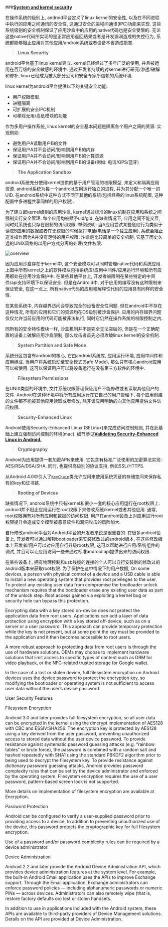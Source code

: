 

###[**System and kernel security**](http://source.android.com/security/overview/kernel-security.html)

在操作系统的级别上, android平台定义了linux kernel的安全性, 以及在不同进程中执行的应用之间通讯的安全性, 这通过安全的进程间通讯(IPC)功能来实现. 这些系统级别的安全机制保证了应用沙盒中的应用的native代码也是安全受限的. 无论这些native代码所实现的是正常应用返回结果或者是开发漏洞造成的失控行为, 系统都能够阻止应用对其他应用/android系统或者设备本省造成损害. 

> **Linux Security**

android平台基于linux kernel建立. kernel已经经过了多年广泛的使用, 并且被运用在百万级的安全敏感的环境中. 通过开发者持续的对kernel进行研究/渗透/破解和修补, linux已经成为被大部分公司和安全专家所信赖的系统环境.

linux kernel为android平台提供以下的关键安全功能:

 - 用户权限模型.
 - 进程隔离
 - 可扩展的安全IPC机制
 - 可移除无用/高危模块的功能

作为多用户操作系统, linux kernel的安全基本问题是隔离各个用户之间的资源. 实现例如:

 - 避免用户A读取用户B的文件
 - 保证用户A并不会访问/影响到用户B的内存
 - 保证用户A并不会访问/影响到用户B的计算资源
 - 保证用户A并不会访问/影响到用户B的设备(例如: 电话/GPS/蓝牙)


> **The Application Sandbox**

android系统充分使用kernel提供的基于用户管理的权限模型, 来定义和隔离应用资源. android系统为每一个android应用运行独立的进程, 并为其分配一个唯一的UID. 在android系统中这种方式不同于其他的系统(包括经典的linux系统配置, 这种配置中多进程共享同样的用户权限).

为了建立起kernel级别的应用沙盒, kernel通过标准的linux机制在应用和系统之间强制实行安全管理. 每个应用均被赋予uid/gid. 在缺省情况下, 应用之间不能交互, 同时对系统也只存在限制的访问权限. 举例说明: 当A应用尝试某些危险行为类似于读取B应用的数据或者在无权限的时候拨打电话(电话是一个独立应用), 系统会阻止这类操作因为A并没有足够的用户权限. 沙盒是比较简单的安全机制, 它基于历史久远的UNIX风格的以用户方式分离的处理/文件权限.

![overview](http://source.android.com/security/images/android_software_stack.png)

因为应用沙盒存在于kernel中, 这个安全模块可以同时管理native代码和系统应用. 上图中所有kernel之上的软件模块包括系统库/应用中间件/应用运行环境和所有应用都处在应用沙盒保护中. 在某些其他平台上, 开发者被限制在某些特定的中间件/api支持环境下以保证安全. 但是在Android中, 对于应用的编写没有这种限制来保证安全, 在这一点上, 所有native代码的应用和解释性代码的应用具有同样的安全性.

在某些系统中, 内存越界访问会导致完全的设备安全性问题. 但在android中不存在这种情况, 所有的应用和它们的资源均在OS级别被沙盒保护. 应用的内存越界问题仅仅允许当前应用的代码可能被非法执行, 同时它仍然在操作系统的权限控制之内.

同所有的安全特性模块一样, 沙盒机制并不是完全无法突破的, 但是在一个正确配置的设备上破解应用沙盒限制, 那么攻击者首先必须攻破linux kernel的安全机制.


> **System Partition and Safe Mode**

系统分区包含有android的核心, 它由android系统库, 应用运行环境, 应用中间件和应用组成. 当用户将系统启动至安全模式(Safe Mode), 那么只有核心android应用可以被使用. 这可以保证用户可以将设备运行在没有第三方软件的环境中.

> **Filesystem Permissions**

在UNIX类型的环境中, 文件系统权限管理保证用户不能修改或者读取其他用户的文件. Android在这种环境中将所有应用运行在它自己的用户管理下, 每个应用创建的文件都不能被其他应用读取或者修改, 除非该应用明确的向其他应用提供文件访问权限.

> **Security-Enhanced Linux**

Android使用Security-Enhanced Linux (SELinux)来完成访问控制规则, 并在此基础上建立强制访问控制的环境(mac). 细节参见[**Validating Security-Enhanced Linux in Android.**](http://source.android.com/security/selinux/index.html)

> **Cryptography**

Android为应用提供一套加密APIs来使用. 它包含有标准广泛使用的加密算法实现: AES/RSA/DSA/SHA. 同时, 也提供高级别的协议支持, 例如SSL/HTTPS. 

从Android 4.0中引入了[`KeyChain`](http://developer.android.com/reference/android/security/KeyChain.html)类允许应用来使用系统凭证的存储空间来保存私有的key和证书链.


> **Rooting of Devices**

缺省情况下, android系统中只有kernel和很小一套的核心应用运行在root权限上. android并不阻止应用运行在root权限下来修改系统/kernel或者其他应用. 通常, root权限拥有对所有应用和数据的访问权限. 用户在android设备上对应用进行root权限提升会造成安全模型被恶意软件和漏洞攻击的风险加大.

自行修改android平台对Android平台的开发者来说是很重要的. 在很多android设备上, 开发者可以通过解锁bootloader来安装修改过的android版本, 在这些修改版本上开发者/用户可以对应用自行升级root权限, 这可以帮助进行应用/系统组件的调试, 并且可以让应用访问一些未通过标准android api提供出来的访问权限.

在某些设备上, 拥有物理控制和usb线缆的连接的个人可以自行安装新的修改过的android版本来获取root权限. 为了保护在这中情况下的用户数据, 
On some devices, a person with physical control of a device and a USB cable is able to install a new operating system that provides root privileges to the user. To protect any existing user data from compromise the bootloader unlock mechanism requires that the bootloader erase any existing user data as part of the unlock step. Root access gained via exploiting a kernel bug or security hole can bypass this protection.

Encrypting data with a key stored on-device does not protect the application data from root users. Applications can add a layer of data protection using encryption with a key stored off-device, such as on a server or a user password. This approach can provide temporary protection while the key is not present, but at some point the key must be provided to the application and it then becomes accessible to root users.

A more robust approach to protecting data from root users is through the use of hardware solutions. OEMs may choose to implement hardware solutions that limit access to specific types of content such as DRM for video playback, or the NFC-related trusted storage for Google wallet.

In the case of a lost or stolen device, full filesystem encryption on Android devices uses the device password to protect the encryption key, so modifying the bootloader or operating system is not sufficient to access user data without the user’s device password.

User Security Features

Filesystem Encryption

Android 3.0 and later provides full filesystem encryption, so all user data can be encrypted in the kernel using the dmcrypt implementation of AES128 with CBC and ESSIV:SHA256. The encryption key is protected by AES128 using a key derived from the user password, preventing unauthorized access to stored data without the user device password. To provide resistance against systematic password guessing attacks (e.g. “rainbow tables” or brute force), the password is combined with a random salt and hashed repeatedly with SHA1 using the standard PBKDF2 algorithm prior to being used to decrypt the filesystem key. To provide resistance against dictionary password guessing attacks, Android provides password complexity rules that can be set by the device administrator and enforced by the operating system. Filesystem encryption requires the use of a user password, pattern-based screen lock is not supported.

More details on implementation of filesystem encryption are available at Encryption.

Password Protection

Android can be configured to verify a user-supplied password prior to providing access to a device. In addition to preventing unauthorized use of the device, this password protects the cryptographic key for full filesystem encryption.

Use of a password and/or password complexity rules can be required by a device administrator.

Device Administration

Android 2.2 and later provide the Android Device Administration API, which provides device administration features at the system level. For example, the built-in Android Email application uses the APIs to improve Exchange support. Through the Email application, Exchange administrators can enforce password policies — including alphanumeric passwords or numeric PINs — across devices. Administrators can also remotely wipe (that is, restore factory defaults on) lost or stolen handsets.

In addition to use in applications included with the Android system, these APIs are available to third-party providers of Device Management solutions. Details on the API are provided at Device Administration.

